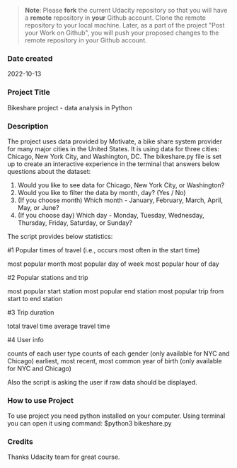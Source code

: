 >**Note**: Please **fork** the current Udacity repository so that you will have a **remote** repository in **your** Github account. Clone the remote repository to your local machine. Later, as a part of the project "Post your Work on Github", you will push your proposed changes to the remote repository in your Github account.

### Date created
2022-10-13

### Project Title
Bikeshare project - data analysis in Python

### Description

The project uses data provided by Motivate, a bike share system provider for many major cities in the United States. It is using data for three cities: Chicago, New York City, and Washington, DC.
The bikeshare.py file is set up to create an interactive experience in the terminal that answers below questions about the dataset:
1. Would you like to see data for Chicago, New York City, or Washington?
2. Would you like to filter the data by month, day? (Yes / No)
3. (If you choose month) Which month - January, February, March, April, May, or June?
4. (If you choose day) Which day - Monday, Tuesday, Wednesday, Thursday, Friday, Saturday, or Sunday?

The script provides below statistics:

#1 Popular times of travel (i.e., occurs most often in the start time)

most popular month
most popular day of week
most popular hour of day

#2 Popular stations and trip

most popular start station
most popular end station
most popular trip from start to end station

#3 Trip duration

total travel time
average travel time

#4 User info

counts of each user type
counts of each gender (only available for NYC and Chicago)
earliest, most recent, most common year of birth (only available for NYC and Chicago)

Also the script is asking the user if raw data should be displayed.

### How to use Project

To use project you need python installed on your computer.
Using terminal you can open it using command: $python3 bikeshare.py


### Credits

Thanks Udacity team for great course.
